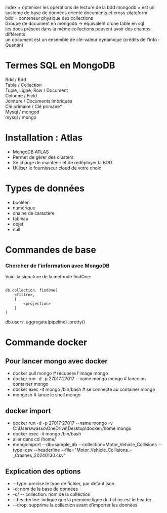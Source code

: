 index = optimiser les opérations de lecture de la bdd
mongodb = est un système de base de données orienté documents et cross-plateform  
bdd = conteneur physique des collections  
Groupe de document en mongodb -> équivalent d'une table en sql  
les docs présent dans la même collections peuvent avoir des champs différents  
un document est un ensemble de clé-valeur dynamique (crédits de l'info : Quentin)  


# Termes SQL en MongoDB
Bdd / Bdd  
Table / Collection  
Tuple, Ligne, Row / Document  
Colonne / Field  
Jointure / Documents imbriqués  
Clé primaire / Clé primaire*  
Mysql / mongod  
mysql / mongo  

# Installation : Atlas
- MongoDB ATLAS
- Permet de gérer des clusters
- Se charge de maintenir et de redéployer la BDD
- Utiliser le fournisseur cloud de votre choix

# Types de données
- booléen
- numérique
- chaine de caractère
- tableau
- objet
- null

# Commandes de base


### Chercher de l'information avec MongoDB

Voici la signature de la methode findOne:

```

db.collection. findOne(
    <filtre>,
    {
        <projection>
    }
)
```


db.users. aggregate(pipeline) .pretty()

# Commande docker
## Pour lancer mongo avec docker
- docker pull mongo # récupère l'image mongo
- docker run -d -p 27017:27017 --name mongo mongo # lance un container mongo
- docker exec -it mongo /bin/bash # se connecte au container mongo
- mongosh # lance le shell mongo

## docker import
- docker run -d -p 27017:27017 --name mongo -v C:\Users\wasso\OneDrive\Desktop\docker:/home mongo
- docker exec -it mongo /bin/bash
- aller dans cd /home/
- mongoimport --db=sample_db --collection=Motor_Vehicle_Collisions --type=csv --headerline --file="Motor_Vehicle_Collisions_-_Crashes_20240130.csv"

## Explication des options
- --type: precise le type de fichier, par defaut json
- -d: nom de la base de données
- -c/ -- collection: nom de la collection
- --headerline: indique que la premiere ligne du fichier est le header
- --drop: supprime la collection avant d'importer les données